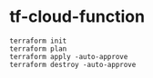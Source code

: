 # tf-cloud-function

```
terraform init
terraform plan
terraform apply -auto-approve
terraform destroy -auto-approve
```
